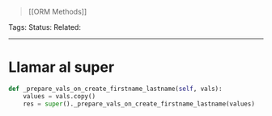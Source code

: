 > [[ORM Methods]]

Tags: 
Status: 
Related: 

___

# Llamar al super

```python
def _prepare_vals_on_create_firstname_lastname(self, vals):  
    values = vals.copy()  
    res = super()._prepare_vals_on_create_firstname_lastname(values)
```